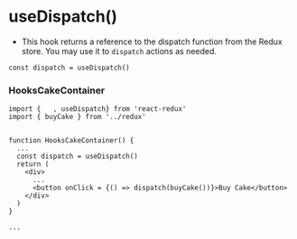 #  useDispatch()

- This hook returns a reference to the dispatch function from the Redux store. You may use it to `dispatch` actions as needed.

```
const dispatch = useDispatch()
```

### HooksCakeContainer

```
import {   , useDispatch} from 'react-redux'
import { buyCake } from '../redux'


function HooksCakeContainer() {
  ...
  const dispatch = useDispatch()
  return (
    <div>
      ...
      <button onClick = {() => dispatch(buyCake())}>Buy Cake</button>
    </div>
  )
}

...
```

